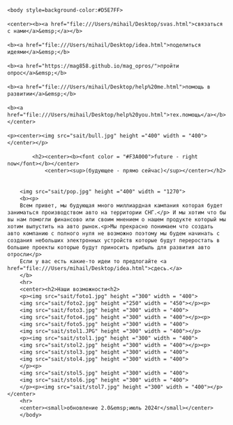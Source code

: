 <!DOCTYPE html>
<html>
	<head>
	<title>MAG industries</title>
	<meta name="Glushnev Mikhail Alekseevich">
	<meta countent ="The site of the company MAG industries">
	<meta name="Keyboards" content="sait, MAG industries, interesting, tehnology, content, startup, 3d printer, arduino, code, knowledge, machine, auto, car, arduino, HTML, python, C++, sport">	
	</head>
	
    <body style=background-color:#D5E7FF>
	    
    <center><b><a href="file:///Users/mihail/Desktop/svas.html">связаться с нами</a>&emsp;</a></b>
    
    <b><a href="file:///Users/mihail/Desktop/idea.html">поделиться идеями</a>&emsp;</b>
    
    <b><a href="https://mag858.github.io/mag_opros/">пройти опрос</a>&emsp;</b>
    
    <b><a href="file:///Users/mihail/Desktop/help%20me.html">помощь в развитии</a>&emsp;</b>
    
    <b><a href="file:///Users/mihail/Desktop/help%20you.html">тех.помощь</a></b></center>
    
	<p><center><img src="sait/bull.jpg" height ="400" width = "400"></center></p>
		
			<h2><center><b><font color = "#F3A000">future - right now</font></b></center>
				<center><sup>(будующее - прямо сейчас)</sup></center></h2>
								
	    			
		<img src="sait/pop.jpg" height ="400" width = "1270">
	 	<b><p>
		Всем привет, мы будующая много миллиардная кампания которая будет заниматься производством авто на территории СНГ.</p> И мы хотим что бы вы нам помогли финансово или своим мнением о нашем продукте который мы хотим выпустить на авто рынок.<p>Мы прекрасно понимаем что создать авто компанию с полного нуля не возможно поэтому мы будем начинать с создания небольших электронных устройств которые будут переростать в большие проекты которые будут приносить прибыль для развития авто отросли</p>
		Если у вас есть какие-то идеи то предлогайте <a href="file:///Users/mihail/Desktop/idea.html">сдесь.</a>
		</b>	
		<hr>
		<center><h2>Наши возможности<h2>
		<p><img src="sait/foto1.jpg" height ="300" width = "400">
		<img src="sait/foto2.jpg" height ="250" width = "450"></p><p>
		<img src="sait/foto3.jpg" height ="300" width = "400">
		<img src="sait/foto4.jpg" height ="300" width = "400"></p><p>
		<img src="sait/foto5.jpg" height ="300" width = "400">
		<img src="sait/stol1.JPG" height ="300" width = "400"></p>
		<p><img src="sait/stol1.jpg" height ="300" width = "400">
		<img src="sait/stol2.jpg" height ="300" width = "400"></p><p>
		<img src="sait/stol3.jpg" height ="300" width = "400">
		<img src="sait/stol4.jpg" height ="300" width = "400">
		</p><p>
		<img src="sait/stol5.jpg" height ="300" width = "400">
		<img src="sait/stol6.jpg" height ="300" width = "400">
		</p><p><img src="sait/stol7.jpg" height ="300" width = "400"></p></center>
		<hr>
		<center><small>обновление 2.0&emsp;июль 2024г</small></center>
		</body>
</html>
